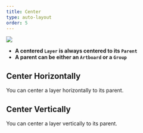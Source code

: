 ```yaml
---
title: Center
type: auto-layout
order: 5
---
```


![](/docs/images/center.png)

- **A centered `Layer` is always centered to its `Parent`** 
- **A parent can be either an `Artboard` or a `Group`**

## Center Horizontally

You can center a layer horizontally to its parent.

## Center Vertically

You can center a layer vertically to its parent.